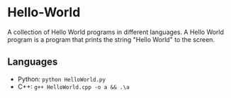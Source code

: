 # Hello-World
A collection of Hello World programs in different languages. A Hello World program is a program that prints the string "Hello World" to the screen.

## Languages <a name = "languages"> </a>
 - Python: `python HelloWorld.py`
 - C++: `g++ HelloWorld.cpp -o a && .\a`